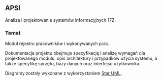 ## APSI
Analiza i projektowanie systemów informacyjnych 17Z.

### Temat
Moduł rejestru pracowników i wykonywanych prac.

Dokumentacja projektu obejmuje specyfikację i analizę wymagań dla projektowanego modułu, opis architektury i przypadków użycia systemu, a także specyfikę sprzętu, bazy danych oraz interfejsu użytkownika.

Diagramy zostały wykonane z wykorzystaniem [Star UML](http://staruml.io/).
